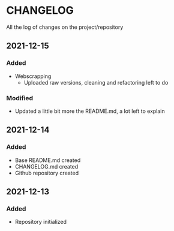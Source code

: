 # CHANGELOG #
All the log of changes on the project/repository

## 2021-12-15
### Added
- Webscrapping
  - Uploaded raw versions, cleaning and refactoring left to do

### Modified
- Updated a little bit more the README.md, a lot left to explain

## 2021-12-14
### Added
- Base README.md created
- CHANGELOG.md created
- Github repository created

## 2021-12-13
### Added
- Repository initialized